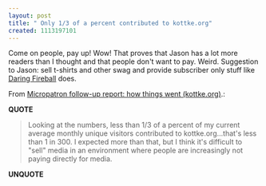 ```yaml
---
layout: post
title: " Only 1/3 of a percent contributed to kottke.org"
created: 1113197101
---
```

<p>Come on people, pay up! Wow! That proves that Jason has a lot more readers than I thought and that people don't want to pay.  Weird.  Suggestion to Jason: sell t-shirts and other swag and provide subscriber only stuff like<a href="http://daringfireball.net/"> Daring Fireball</a> does.</p>
<p>From <a href="http://www.kottke.org/05/04/micropatron-report">Micropatron follow-up report: how things went (kottke.org)</a>.:</p>
<p><b>QUOTE</b></p><blockquote><p>Looking at the numbers, less than 1/3 of a percent of my current average monthly unique visitors contributed to kottke.org...that's less than 1 in 300. I expected more than that, but I think it's difficult to "sell" media in an environment where people are increasingly not paying directly for media.</p></blockquote><p><b>UNQUOTE</b></p>



